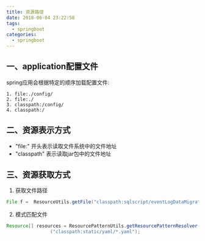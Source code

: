 ```yaml
---
title: 资源路径
date: 2018-06-04 23:22:58
tags: 
  - springboot
categories:
  - springboot
---
```


## 一、application配置文件

spring应用会根据特定的顺序加载配置文件:

```
1. file:./config/
2. file:./
3. classpath:/config/
4. classpath:/
```



## 二、资源表示方式

- "file:"  开头表示读取文件系统中的文件地址
- "classpath" 表示读取jar包中的文件地址

## 三、资源获取方式

1. 获取文件路径

```java
File f =  ResourceUtils.getFile("classpath:sqlscript/eventLogDataMigration.sql");
```

2. 模式匹配文件

```java
Resource[] resources = ResourcePatternUtils.getResourcePatternResolver(resourceLoader).getResources
                ("classpath:static/yaml/*.yaml");
```

